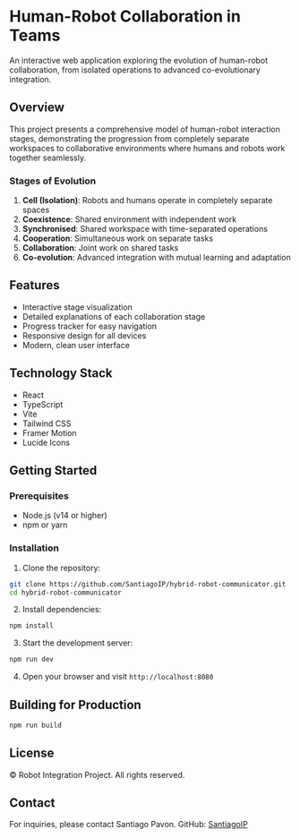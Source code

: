 # Human-Robot Collaboration in Teams

An interactive web application exploring the evolution of human-robot collaboration, from isolated operations to advanced co-evolutionary integration.

## Overview

This project presents a comprehensive model of human-robot interaction stages, demonstrating the progression from completely separate workspaces to collaborative environments where humans and robots work together seamlessly.

### Stages of Evolution

1. **Cell (Isolation)**: Robots and humans operate in completely separate spaces
2. **Coexistence**: Shared environment with independent work
3. **Synchronised**: Shared workspace with time-separated operations
4. **Cooperation**: Simultaneous work on separate tasks
5. **Collaboration**: Joint work on shared tasks
6. **Co-evolution**: Advanced integration with mutual learning and adaptation

## Features

- Interactive stage visualization
- Detailed explanations of each collaboration stage
- Progress tracker for easy navigation
- Responsive design for all devices
- Modern, clean user interface

## Technology Stack

- React
- TypeScript
- Vite
- Tailwind CSS
- Framer Motion
- Lucide Icons

## Getting Started

### Prerequisites

- Node.js (v14 or higher)
- npm or yarn

### Installation

1. Clone the repository:
```bash
git clone https://github.com/SantiagoIP/hybrid-robot-communicator.git
cd hybrid-robot-communicator
```

2. Install dependencies:
```bash
npm install
```

3. Start the development server:
```bash
npm run dev
```

4. Open your browser and visit `http://localhost:8080`

## Building for Production

```bash
npm run build
```

## License

© Robot Integration Project. All rights reserved.

## Contact

For inquiries, please contact Santiago Pavon.
GitHub: [SantiagoIP](https://github.com/SantiagoIP)
